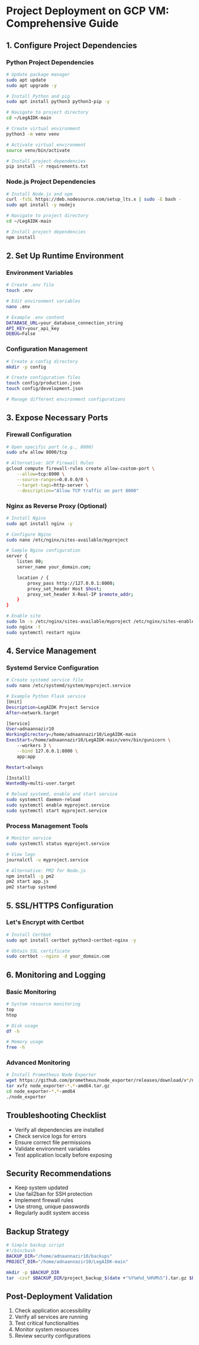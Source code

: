 # Project Deployment on GCP VM: Comprehensive Guide

## 1. Configure Project Dependencies

### Python Project Dependencies
```bash
# Update package manager
sudo apt update
sudo apt upgrade -y

# Install Python and pip
sudo apt install python3 python3-pip -y

# Navigate to project directory
cd ~/LegAIDK-main

# Create virtual environment
python3 -m venv venv

# Activate virtual environment
source venv/bin/activate

# Install project dependencies
pip install -r requirements.txt
```

### Node.js Project Dependencies
```bash
# Install Node.js and npm
curl -fsSL https://deb.nodesource.com/setup_lts.x | sudo -E bash -
sudo apt install -y nodejs

# Navigate to project directory
cd ~/LegAIDK-main

# Install project dependencies
npm install
```

## 2. Set Up Runtime Environment

### Environment Variables
```bash
# Create .env file
touch .env

# Edit environment variables
nano .env

# Example .env content
DATABASE_URL=your_database_connection_string
API_KEY=your_api_key
DEBUG=False
```

### Configuration Management
```bash
# Create a config directory
mkdir -p config

# Create configuration files
touch config/production.json
touch config/development.json

# Manage different environment configurations
```

## 3. Expose Necessary Ports

### Firewall Configuration
```bash
# Open specific port (e.g., 8000)
sudo ufw allow 8000/tcp

# Alternative: GCP Firewall Rules
gcloud compute firewall-rules create allow-custom-port \
    --allow=tcp:8000 \
    --source-ranges=0.0.0.0/0 \
    --target-tags=http-server \
    --description="Allow TCP traffic on port 8000"
```

### Nginx as Reverse Proxy (Optional)
```bash
# Install Nginx
sudo apt install nginx -y

# Configure Nginx
sudo nano /etc/nginx/sites-available/myproject

# Sample Nginx configuration
server {
    listen 80;
    server_name your_domain.com;

    location / {
        proxy_pass http://127.0.0.1:8000;
        proxy_set_header Host $host;
        proxy_set_header X-Real-IP $remote_addr;
    }
}

# Enable site
sudo ln -s /etc/nginx/sites-available/myproject /etc/nginx/sites-enabled/
sudo nginx -t
sudo systemctl restart nginx
```

## 4. Service Management

### Systemd Service Configuration
```bash
# Create systemd service file
sudo nano /etc/systemd/system/myproject.service

# Example Python Flask service
[Unit]
Description=LegAIDK Project Service
After=network.target

[Service]
User=adnaannazir10
WorkingDirectory=/home/adnaannazir10/LegAIDK-main
ExecStart=/home/adnaannazir10/LegAIDK-main/venv/bin/gunicorn \
    --workers 3 \
    --bind 127.0.0.1:8000 \
    app:app

Restart=always

[Install]
WantedBy=multi-user.target

# Reload systemd, enable and start service
sudo systemctl daemon-reload
sudo systemctl enable myproject.service
sudo systemctl start myproject.service
```

### Process Management Tools
```bash
# Monitor service
sudo systemctl status myproject.service

# View logs
journalctl -u myproject.service

# Alternative: PM2 for Node.js
npm install -g pm2
pm2 start app.js
pm2 startup systemd
```

## 5. SSL/HTTPS Configuration

### Let's Encrypt with Certbot
```bash
# Install Certbot
sudo apt install certbot python3-certbot-nginx -y

# Obtain SSL certificate
sudo certbot --nginx -d your_domain.com
```

## 6. Monitoring and Logging

### Basic Monitoring
```bash
# System resource monitoring
top
htop

# Disk usage
df -h

# Memory usage
free -h
```

### Advanced Monitoring
```bash
# Install Prometheus Node Exporter
wget https://github.com/prometheus/node_exporter/releases/download/v*/node_exporter-*.*-amd64.tar.gz
tar xvfz node_exporter-*.*-amd64.tar.gz
cd node_exporter-*.*-amd64
./node_exporter
```

## Troubleshooting Checklist
- Verify all dependencies are installed
- Check service logs for errors
- Ensure correct file permissions
- Validate environment variables
- Test application locally before exposing

## Security Recommendations
- Keep system updated
- Use fail2ban for SSH protection
- Implement firewall rules
- Use strong, unique passwords
- Regularly audit system access

## Backup Strategy
```bash
# Simple backup script
#!/bin/bash
BACKUP_DIR="/home/adnaannazir10/backups"
PROJECT_DIR="/home/adnaannazir10/LegAIDK-main"

mkdir -p $BACKUP_DIR
tar -czvf $BACKUP_DIR/project_backup_$(date +"%Y%m%d_%H%M%S").tar.gz $PROJECT_DIR
```

## Post-Deployment Validation
1. Check application accessibility
2. Verify all services are running
3. Test critical functionalities
4. Monitor system resources
5. Review security configurations
